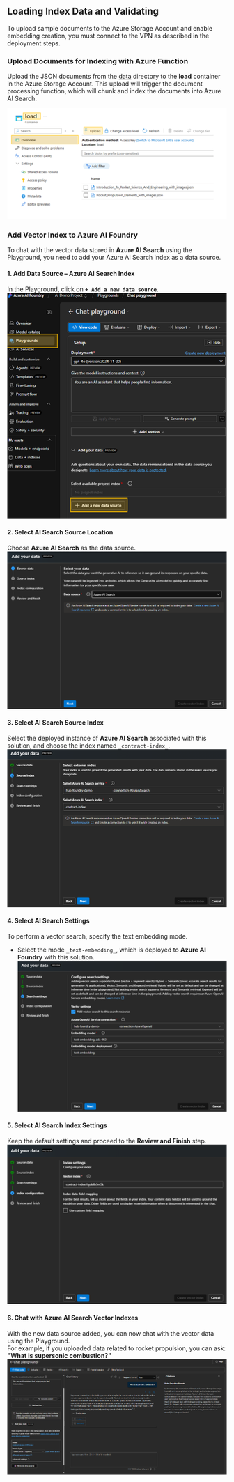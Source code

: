 
## Loading Index Data and Validating

To upload sample documents to the Azure Storage Account and enable embedding creation, you must connect to the VPN as described in the deployment steps.


###  Upload Documents for Indexing with Azure Function  

Upload the JSON documents from the [data](../data) directory to the **load** container in the Azure Storage Account. This upload will trigger the document processing function, which will chunk and index the documents into Azure AI Search. 

![storage load](../media/storage_cntrainer_data_load.png)


###  Add Vector Index to Azure AI Foundry

To chat with the vector data stored in **Azure AI Search** using the Playground, you need to add your Azure AI Search index as a data source.

#### 1. **Add Data Source – Azure AI Search Index**
In the Playground, click on **`+ Add a new data source`**.  
   ![add data source](../media/add_data_source.png)

#### 2. **Select AI Search Source Location**
Choose **Azure AI Search** as the data source.  
  ![source location](../media/vector_index_source_location.png)

#### 3. **Select AI Search Source Index**
Select the deployed instance of **Azure AI Search** associated with this solution, and choose the index named `_contract-index_`.  
   ![source index](../media/vector_index_source_index.png)

#### 4. **Select AI Search Settings**
To perform a vector search, specify the text embedding mode.  
   - Select the mode `_text-embedding_`, which is deployed to **Azure AI Foundry** with this solution.  
   ![search setting](../media/vector_index_search_setting.png)

#### 5. **Select AI Search Index Settings**
Keep the default settings and proceed to the **Review and Finish** step.  
   ![index setting](../media/vector_index_settings.png)

#### 6. **Chat with Azure AI Search Vector Indexes**
With the new data source added, you can now chat with the vector data using the Playground.  
For example, if you uploaded data related to rocket propulsion, you can ask:  
**"What is supersonic combustion?"**  
   ![chat over data](../media/chat_playground.png)